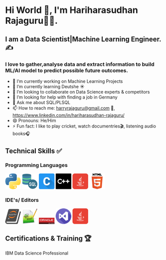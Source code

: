 # Hi World 👋, I'm Hariharasudhan Rajaguru👨‍💻.
## I am a Data Scientist|Machine Learning Engineer.✍️
### I love to gather,analyse data and extract information to build ML/AI model to predict possible future outcomes.



- 🔭 I’m currently working on Machine Learning Projects
- 🌱 I’m currently learning Deutshe ☀️
- 👯 I’m looking to collaborate on Data Science experts & competitors
- 🤔 I’m looking for help with finding a job in Germany
- 💬 Ask me about SQL/PLSQL
- 📫 How to reach me: harryrajaguru@gmail.com 📧, https://www.linkedin.com/in/hariharasudhan-rajaguru/
- 😄 Pronouns: He/Him
- ⚡ Fun fact: I like to play cricket, watch documentries🎬, listening audio books🎧
 


## Technical Skills ✅
### Programming Languages
<p>
  <img src="./images/python.png" width="50" title="Python">
  <img src="./images/sql-server.png" width="50" title="SQL|PLSQL">
  <img src="./images/letter-c.png" width="50" title="C">
  <img src="./images/c-logo.png" width="50" title="C++">
  <img src="./images/java.png" width="50" title="Java">
  <img src="./images/html_256x256.png" width="50" title="Java">
</p>

### IDE's/ Editors
<p>
  <img src="./images/jupyter.png" width="50" title="Python">
  <img src="./images/notepad++.jpg" width="50" title="SQL|PLSQL">
  <img src="./images/oracle sql developer.png" width="50" title="C">
  <img src="./images/visual-studio.png" width="50" title="C++">
  <img src="./images/java.png" width="50" title="Java">
</p>

## Certifications & Training 🏆
IBM Data Science Professional

  
  
  


